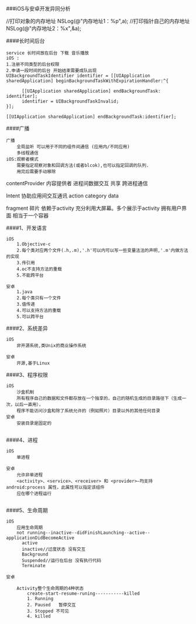 ###iOS与安卓开发异同分析

//打印对象的内存地址
NSLog(@"内存地址1：%p",a);
//打印指针自己的内存地址
NSLog(@"内存地址2：%x",&a);   

####长时间后台
```
service 长时间放在后台 下载 音乐播放
iOS : 
1.注册不同类型的后台权限
2.申请一段时间的后台 开始结束需要成队出现
UIBackgroundTaskIdentifier identifier = [[UIApplication sharedApplication] beginBackgroundTaskWithExpirationHandler:^{

      [[UIApplication sharedApplication] endBackgroundTask: identifier];
      identifier = UIBackgroundTaskInvalid;
}];
    
[[UIApplication sharedApplication] endBackgroundTask:identifier];
```
####广播
```
广播
    全局监听 可以用于不同的组件间通信 (应用内/不同应用)
    多线程通信
iOS:观察者模式
	需要指定观察对象和回调方法(或者blcok),也可以指定回调的队列.
	用完后需要手动移除
```
	    
contentProvider 内容提供者
    进程间数据交互 共享 跨进程通信
    
    
Intent
    协助应用间交互通讯
    action
    category
    data
    
fragment 碎片
依赖于activity  充分利用大屏幕。多个展示于activity 拥有用户界面 相当于一个容器
 
 
####1、开发语言
```
iOS
	1.Objective-c
	2.每个类对应两个文件(.h,.m),'.h'可以内可以写一些变量法法的声明,'.m'内做方法的实现
	3.传引用
	4.oc不支持方法的重载
	5.不能跨平台
	
安卓
	1.java
	2.每个类只有一个文件
	3.值传递
	4.可以支持方法的重载
	5.可以跨平台
```     
####2、系统差异
```
iOS
	非开源系统,类Unix的商业操作系统
	
安卓
	开源,基于Linux

```
####3、程序权限
      
```
iOS
  	沙盒机制
  	所有程序自己的数据和文件都存放在一个独享的，自己的随机生成的目录路径下（生成一次，以后一直用），
  	程序不能访问沙盒和除了系统允许的（例如照片）目录以外的其他任何目录
安卓
	安装目录是固定的
	
```
      
####4、进程
```
iOS
	单进程
   
安卓
	允许非单进程
	<activity>、<service>、<receiver> 和 <provider>—均支持 android:process 属性，此属性可以指定该组件
	应在哪个进程运行
	
```

####5、生命周期
```
iOS
	应用生命周期
	not running--inactive--didFinishLaunching--active--applicationDidBecomeActive
	  active
	  inactive//过度状态 没有交互
	  Background
	  Suspended//运行在后台 没有执行代码
      Terminate
      
安卓
	
	Activity整个生命周期的4种状态
        create-start-resume-runing-----------killed
		1. Running
		2. Paused   暂停交互
		3. Stopped 不可见
		4. killed

```
